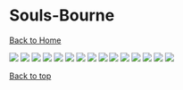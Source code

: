 # Souls-Bourne

[Back to Home](https://github.com/RickyFoots/Wallpapers/tree/main)

</h1>

<img src="https://github.com/RickyFoots/Wallpapers/blob/main/Collection/Video Games/Souls-Bourne/00108.png">

<img src="https://github.com/RickyFoots/Wallpapers/blob/main/Collection/Video Games/Souls-Bourne/20220404_2049_Back_To_Yharnam_(_Inspirated_by_Bloodborne_)_.jpg">

<img src="https://github.com/RickyFoots/Wallpapers/blob/main/Collection/Video Games/Souls-Bourne/20220415_2243_ELDEN_RING.jpg">

<img src="https://github.com/RickyFoots/Wallpapers/blob/main/Collection/Video Games/Souls-Bourne/20220415_2244_ELDEN_RING.jpg">

<img src="https://github.com/RickyFoots/Wallpapers/blob/main/Collection/Video Games/Souls-Bourne/20220425_1914_Burning_in_the_rain.jpg">

<img src="https://github.com/RickyFoots/Wallpapers/blob/main/Collection/Video Games/Souls-Bourne/20220425_1914_Sekiro_vs_The_Howl.jpg">

<img src="https://github.com/RickyFoots/Wallpapers/blob/main/Collection/Video Games/Souls-Bourne/20220425_1915_Yharnam__(_Bloodborne_).jpg">

<img src="https://github.com/RickyFoots/Wallpapers/blob/main/Collection/Video Games/Souls-Bourne/20231119_2322_various_unfinished_sketches_.jpg">

<img src="https://github.com/RickyFoots/Wallpapers/blob/main/Collection/Video Games/Souls-Bourne/Dark-Hollow.png">

<img src="https://github.com/RickyFoots/Wallpapers/blob/main/Collection/Video Games/Souls-Bourne/Dark-Souls.png">

<img src="https://github.com/RickyFoots/Wallpapers/blob/main/Collection/Video Games/Souls-Bourne/IMG_20220325_180013.jpg">

<img src="https://github.com/RickyFoots/Wallpapers/blob/main/Collection/Video Games/Souls-Bourne/IMG_20220325_180040.jpg">

<img src="https://github.com/RickyFoots/Wallpapers/blob/main/Collection/Video Games/Souls-Bourne/wallhaven-e7m8zl.jpg">

<img src="https://github.com/RickyFoots/Wallpapers/blob/main/Collection/Video Games/Souls-Bourne/Final-Boss.jpeg">

<img src="https://github.com/RickyFoots/Wallpapers/blob/main/Collection/Video Games/Souls-Bourne/Artorius.jpg">

[Back to top](#Top)